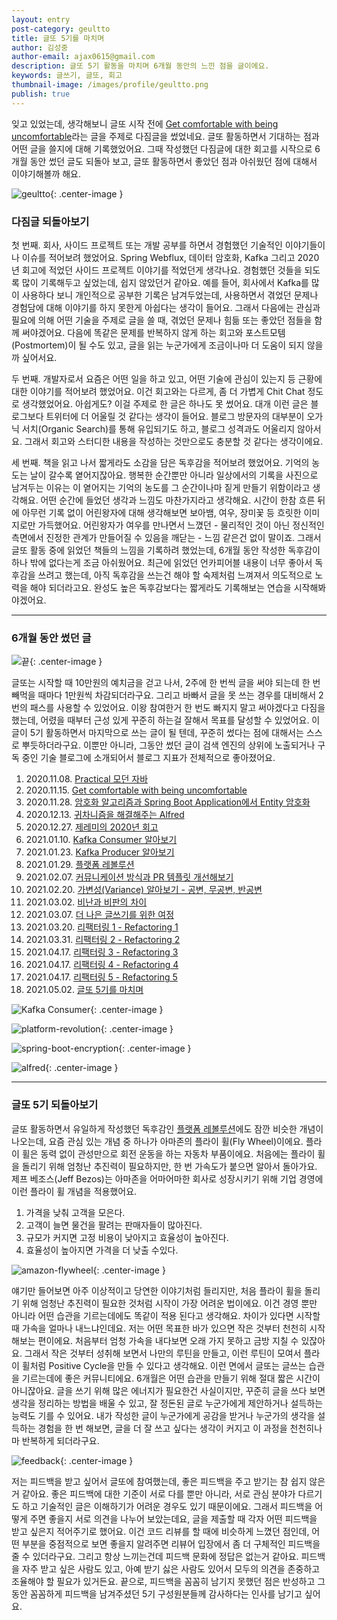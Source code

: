 ```yaml
---
layout: entry
post-category: geultto
title: 글또 5기를 마치며
author: 김성중
author-email: ajax0615@gmail.com
description: 글또 5기 활동을 마치며 6개월 동안의 느낀 점을 글이에요.
keywords: 글쓰기, 글또, 회고
thumbnail-image: /images/profile/geultto.png
publish: true
---
```


잊고 있었는데, 생각해보니 글또 시작 전에 [Get comfortable with being uncomfortable](https://sungjk.github.io/2020/11/15/get-comfortable-being-uncomfortable.html)라는 글을 주제로 다짐글을 썼었네요. 글또 활동하면서 기대하는 점과 어떤 글을 쓸지에 대해 기록했었어요. 그때 작성했던 다짐글에 대한 회고를 시작으로 6개월 동안 썼던 글도 되돌아 보고, 글또 활동하면서 좋았던 점과 아쉬웠던 점에 대해서 이야기해볼까 해요.

![geultto](/images/profile/geultto.png "geultto"){: .center-image }

### 다짐글 되돌아보기
첫 번째. 회사, 사이드 프로젝트 또는 개발 공부를 하면서 경험했던 기술적인 이야기들이나 이슈를 적어보려 했었어요. Spring Webflux, 데이터 암호화, Kafka 그리고 2020년 회고에 적었던 사이드 프로젝트 이야기를 적었던게 생각나요. 경험했던 것들을 되도록 많이 기록해두고 싶었는데, 쉽지 않았던거 같아요. 예를 들어, 회사에서 Kafka를 많이 사용하다 보니 개인적으로 공부한 기록은 남겨두었는데, 사용하면서 겪었던 문제나 경험담에 대해 이야기를 하지 못한게 아쉽다는 생각이 들어요. 그래서 다음에는 관심과 필요에 의해 어떤 기술을 주제로 글을 쓸 때, 겪었던 문제나 힘듦 또는 좋았던 점들을 함께 써야겠어요. 다음에 똑같은 문제를 반복하지 않게 하는 회고와 포스트모템(Postmortem)이 될 수도 있고, 글을 읽는 누군가에게 조금이나마 더 도움이 되지 않을까 싶어서요.

두 번째. 개발자로서 요즘은 어떤 일을 하고 있고, 어떤 기술에 관심이 있는지 등 근황에 대한 이야기를 적어보려 했었어요. 이건 회고와는 다르게, 좀 더 가볍게 Chit Chat 정도로 생각했었어요. 아쉽게도? 이걸 주제로 한 글은 하나도 못 썼어요. 대개 이런 글은 블로그보다 트위터에 더 어울릴 것 같다는 생각이 들어요. 블로그 방문자의 대부분이 오가닉 서치(Organic Search)를 통해 유입되기도 하고, 블로그 성격과도 어울리지 않아서요. 그래서 회고와 스터디한 내용을 작성하는 것만으로도 충분할 것 같다는 생각이에요.

세 번째. 책을 읽고 나서 짧게라도 소감을 담은 독후감을 적어보려 했었어요. 기억의 농도는 날이 갈수록 옅어지잖아요. 행복한 순간뿐만 아니라 일상에서의 기록을 사진으로 남겨두는 이유는 이 옅어지는 기억의 농도를 그 순간이나마 짙게 만들기 위함이라고 생각해요. 어떤 순간에 들었던 생각과 느낌도 마찬가지라고 생각해요. 시간이 한참 흐른 뒤에 아무런 기록 없이 어린왕자에 대해 생각해보면 보아뱀, 여우, 장미꽃 등 흐릿한 이미지로만 가득했어요. 어린왕자가 여우를 만나면서 느꼈던 - 물리적인 것이 아닌 정신적인 측면에서 진정한 관계가 만들어질 수 있음을 깨닫는 - 느낌 같은건 없이 말이죠. 그래서 글또 활동 중에 읽었던 책들의 느낌을 기록하려 했었는데, 6개월 동안 작성한 독후감이 하나 밖에 없다는게 조금 아쉬웠어요. 최근에 읽었던 언카피어블 내용이 너무 좋아서 독후감을 쓰려고 했는데, 아직 독후감을 쓰는건 해야 할 숙제처럼 느껴져서 의도적으로 노력을 해야 되더라고요. 완성도 높은 독후감보다는 짧게라도 기록해보는 연습을 시작해봐야겠어요.

---

### 6개월 동안 썼던 글
![끝](/images/2021/05/02/finish.png "끝"){: .center-image }

글또는 시작할 때 10만원의 예치금을 걷고 나서, 2주에 한 번씩 글을 써야 되는데 한 번 빼먹을 때마다 1만원씩 차감되더라구요. 그리고 바빠서 글을 못 쓰는 경우를 대비해서 2번의 패스를 사용할 수 있었어요. 이왕 참여한거 한 번도 빠지지 말고 써야겠다고 다짐을 했는데, 어렸을 때부터 근성 있게 꾸준히 하는걸 잘해서 목표를 달성할 수 있었어요. 이 글이 5기 활동하면서 마지막으로 쓰는 글이 될 텐데, 꾸준히 썼다는 점에 대해서는 스스로 뿌듯하더라구요. 이뿐만 아니라, 그동안 썼던 글이 검색 엔진의 상위에 노출되거나 구독 중인 기술 블로그에 소개되어서 블로그 지표가 전체적으로 좋아졌어요.

1. 2020.11.08. [Practical 모던 자바](https://sungjk.github.io/2020/11/08/practical-modern-java.html)
2. 2020.11.15. [Get comfortable with being uncomfortable](https://sungjk.github.io/2020/11/15/get-comfortable-being-uncomfortable.html)
3. 2020.11.28. [암호화 알고리즘과 Spring Boot Application에서 Entity 암호화](https://sungjk.github.io/2020/11/28/data-encryption-entity.html)
4. 2020.12.13. [귀차니즘을 해결해주는 Alfred](https://sungjk.github.io/2020/12/13/alfred-tips.html)
5. 2020.12.27. [제레미의 2020년 회고](https://sungjk.github.io/2020/12/27/jeremy.html)
6. 2021.01.10. [Kafka Consumer 알아보기](https://sungjk.github.io/2021/01/10/kafka-consumer.html)
7. 2021.01.23. [Kafka Producer 알아보기](https://sungjk.github.io/2021/01/23/kafka-producer.html)
8. 2021.01.29. [플랫폼 레볼루션](https://sungjk.github.io/2021/01/29/platform-revolution.html)
9. 2021.02.07. [커뮤니케이션 방식과 PR 템플릿 개선해보기](https://sungjk.github.io/2021/02/07/communicaton-and-prtemplate.html)
10. 2021.02.20. [가변성(Variance) 알아보기 - 공변, 무공변, 반공변](https://sungjk.github.io/2021/02/20/variance.html)
11. 2021.03.02. [비난과 비판의 차이](https://sungjk.github.io/2021/03/02/blame-vs-criticism.html)
12. 2021.03.07. [더 나은 글쓰기를 위한 여정](https://sungjk.github.io/2021/03/07/jeremy-writing.html)
13. 2021.03.20. [리팩터링 1 - Refactoring 1](https://sungjk.github.io/2021/03/20/refactoring-01.html)
14. 2021.03.31. [리팩터링 2 - Refactoring 2](https://sungjk.github.io/2021/03/31/refactoring-02.html)
15. 2021.04.17. [리팩터링 3 - Refactoring 3](https://sungjk.github.io/2021/04/17/refactoring-03.html)
16. 2021.04.17. [리팩터링 4 - Refactoring 4](https://sungjk.github.io/2021/04/17/refactoring-04.html)
17. 2021.04.17. [리팩터링 5 - Refactoring 5](https://sungjk.github.io/2021/04/17/refactoring-05.html)
18. 2021.05.02. [글또 5기를 마치며](https://sungjk.github.io/2021/05/02/geultto-5th.html)

![Kafka Consumer](/images/2021/05/02/kafka-consumer.png "Kafka Consumer"){: .center-image }

![platform-revolution](/images/2021/05/02/platform-revolution.png "platform-revolution"){: .center-image }

![spring-boot-encryption](/images/2021/05/02/spring-boot-encryption.png "spring-boot-encryption"){: .center-image }

![alfred](/images/2021/05/02/alfred.png "alfred"){: .center-image }

---

### 글또 5기 되돌아보기
글또 활동하면서 유일하게 작성했던 독후감인 [플랫폼 레볼루션](https://sungjk.github.io/2021/01/29/platform-revolution.html)에도 잠깐 비슷한 개념이 나오는데, 요즘 관심 있는 개념 중 하나가 아마존의 플라이 휠(Fly Wheel)이에요. 플라이 휠은 동력 없이 관성만으로 회전 운동을 하는 자동차 부품이에요. 처음에는 플라이 휠을 돌리기 위해 엄청난 추진력이 필요하지만, 한 번 가속도가 붙으면 알아서 돌아가요. 제프 베조스(Jeff Bezos)는 아마존을 어마어마한 회사로 성장시키기 위해 기업 경영에 이런 플라이 휠 개념을 적용했어요.

1. 가격을 낮춰 고객을 모은다.
2. 고객이 늘면 물건을 팔려는 판매자들이 많아진다.
3. 규모가 커지면 고정 비용이 낮아지고 효율성이 높아진다.
4. 효율성이 높아지면 가격을 더 낮출 수있다.

![amazon-flywheel](/images/2021/05/02/amazon-flywheel.jpg "amazon-flywheel"){: .center-image }

얘기만 들어보면 아주 이상적이고 당연한 이야기처럼 들리지만, 처음 플라이 휠을 돌리기 위해 엄청난 추진력이 필요한 것처럼 시작이 가장 어려운 법이에요. 이건 경영 뿐만 아니라 어떤 습관을 기르는데에도 똑같이 적용 된다고 생각해요. 차이가 있다면 시작할 때 가속을 얼마나 내느냐인데요. 저는 어떤 목표한 바가 있으면 작은 것부터 천천히 시작해보는 편이에요. 처음부터 엄청 가속을 내다보면 오래 가지 못하고 금방 지칠 수 있잖아요. 그래서 작은 것부터 성취해 보면서 나만의 루틴을 만들고, 이런 루틴이 모여서 플라이 휠처럼 Positive Cycle을 만들 수 있다고 생각해요. 이런 면에서 글또는 글쓰는 습관을 기르는데에 좋은 커뮤니티에요. 6개월은 어떤 습관을 만들기 위해 절대 짧은 시간이 아니잖아요. 글을 쓰기 위해 많은 에너지가 필요한건 사실이지만, 꾸준히 글을 쓰다 보면 생각을 정리하는 방법을 배울 수 있고, 잘 정돈된 글로 누군가에게 제안하거나 설득하는 능력도 기를 수 있어요. 내가 작성한 글이 누군가에게 공감을 받거나 누군가의 생각을 설득하는 경험을 한 번 해보면, 글을 더 잘 쓰고 싶다는 생각이 커지고 이 과정을 천천히나마 반복하게 되더라구요.

![feedback](/images/2021/05/02/feedback.png "feedback"){: .center-image }

저는 피드백을 받고 싶어서 글또에 참여했는데, 좋은 피드백을 주고 받기는 참 쉽지 않은거 같아요. 좋은 피드백에 대한 기준이 서로 다를 뿐만 아니라, 서로 관심 분야가 다르기도 하고 기술적인 글은 이해하기가 어려운 경우도 있기 때문이에요. 그래서 피드백을 어떻게 주면 좋을지 서로 의견을 나누어 보았는데요, 글을 제출할 때 각자 어떤 피드백을 받고 싶은지 적어주기로 했어요. 이건 코드 리뷰를 할 때에 비슷하게 느꼈던 점인데, 어떤 부분을 중점적으로 보면 좋을지 알려주면 리뷰어 입장에서 좀 더 구체적인 피드백을 줄 수 있더라구요. 그리고 항상 느끼는건데 피드백 문화에 정답은 없는거 같아요. 피드백을 자주 받고 싶은 사람도 있고, 아예 받기 싫은 사람도 있어서 모두의 의견을 존중하고 조율해야 할 필요가 있거든요. 끝으로, 피드백을 꼼꼼히 남기지 못했던 점은 반성하고 그동안 꼼꼼하게 피드백을 남겨주셨던 5기 구성원분들께 감사하다는 인사를 남기고 싶어요.

